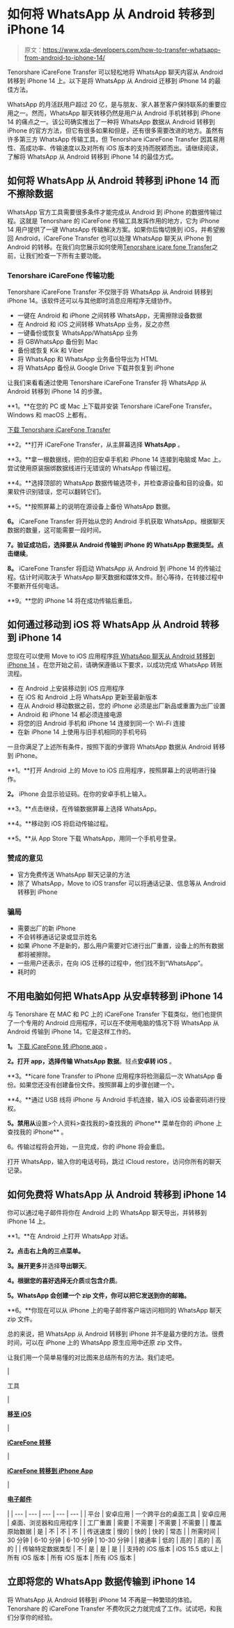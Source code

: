# 如何将 WhatsApp 从 Android 转移到 iPhone 14

> 原文：<https://www.xda-developers.com/how-to-transfer-whatsapp-from-android-to-iphone-14/>

Tenorshare iCareFone Transfer 可以轻松地将 WhatsApp 聊天内容从 Android 转移到 iPhone 14 上。以下是将 WhatsApp 从 Android 迁移到 iPhone 14 的最佳方法。

WhatsApp 的月活跃用户超过 20 亿，是与朋友、家人甚至客户保持联系的重要应用之一。然而，WhatsApp 聊天转移仍然是用户从 Android 手机转移到 iPhone 14 的痛点之一。该公司确实推出了一种将 WhatsApp 数据从 Android 转移到 iPhone 的官方方法，但它有很多如果和但是，还有很多需要改进的地方。虽然有许多第三方 WhatsApp 传输工具，但 Tenorshare iCareFone Transfer 因其易用性、高成功率、传输速度以及对所有 iOS 版本的支持而脱颖而出。请继续阅读，了解将 WhatsApp 从 Android 转移到 iPhone 14 的最佳方式。

## 如何将 WhatsApp 从 Android 转移到 iPhone 14 而不擦除数据

WhatsApp 官方工具需要很多条件才能完成从 Android 到 iPhone 的数据传输过程。这就是 Tenorshare 的 iCareFone 传输工具发挥作用的地方，它为 iPhone 14 用户提供了一键 WhatsApp 传输解决方案。如果你后悔切换到 iOS，并希望搬回 Android，iCareFone Transfer 也可以处理 WhatsApp 聊天从 iPhone 到 Android 的转移。在我们向您展示如何使用[Tenorshare icare fone Transfer](https://www.tenorshare.com/whatsapp-transfer-backup-restore.html)之前，让我们检查一下所有主要功能。

### Tenorshare iCareFone 传输功能

Tenorshare iCareFone Transfer 不仅限于将 WhatsApp 从 Android 转移到 iPhone 14。该软件还可以与其他即时消息应用程序无缝协作。

*   一键在 Android 和 iPhone 之间转移 WhatsApp，无需擦除设备数据
*   在 Android 和 iOS 之间转移 WhatsApp 业务，反之亦然
*   一键备份或恢复 WhatsApp/WhatsApp 业务
*   将 GBWhatsApp 备份到 Mac
*   备份或恢复 Kik 和 Viber
*   将 WhatsApp 和 WhatsApp 业务备份导出为 HTML
*   将 WhatsApp 备份从 Google Drive 下载并恢复到 iPhone

让我们来看看通过使用 Tenorshare iCareFone Transfer 将 WhatsApp 从 Android 转移到 iPhone 14 的步骤。

**1。**在您的 PC 或 Mac 上下载并安装 Tenorshare iCareFone Transfer。Windows 和 macOS 上都有。

[下载 Tenorshare iCareFone Transfer](https://www.tenorshare.com/whatsapp-transfer-backup-restore.html)

**2。**打开 iCareFone Transfer，从主屏幕选择 **WhatsApp** 。

**3。**拿一根数据线，把你的旧安卓手机和 iPhone 14 连接到电脑或 Mac 上。尝试使用原装捆绑数据线进行无错误的 WhatsApp 传输过程。

**4。**选择顶部的 WhatsApp 数据传输选项卡，并检查源设备和目的设备。如果软件识别错误，您可以翻转它们。

**5。**按照屏幕上的说明在源设备上备份 WhatsApp 数据。

**6。** iCareFone Transfer 将开始从您的 Android 手机获取 WhatsApp。根据聊天数据的数量，这可能需要一段时间。

**7。**验证成功后，选择要从 Android 传输到 iPhone 的 WhatsApp 数据类型。点击**继续**。

**8。** iCareFone Transfer 将启动 WhatsApp 从 Android 到 iPhone 14 的传输过程。估计时间取决于 WhatsApp 聊天数据和媒体文件。耐心等待，在转接过程中不要断开任何电话。

**9。**您的 iPhone 14 将在成功传输后重启。

## 如何通过移动到 iOS 将 WhatsApp 从 Android 转移到 iPhone 14

您现在可以使用 Move to iOS 应用程序[将 WhatsApp 聊天从 Android 转移到 iPhone 14](https://www.tenorshare.com/iphone-14/how-to-transfer-whatsapp-from-android-to-iphone-14.html) 。在您开始之前，请确保遵循以下要求，以成功完成 WhatsApp 转账流程。

*   在 Android 上安装移动到 iOS 应用程序
*   在 iOS 和 Android 上将 WhatsApp 更新至最新版本
*   在从 Android 移动数据之前，您的 iPhone 必须是出厂新品或重置为出厂设置
*   Android 和 iPhone 14 都必须连接电源
*   将您的旧 Android 手机和 iPhone 14 连接到同一个 Wi-Fi 连接
*   在新 iPhone 14 上使用与旧手机相同的手机号码

一旦你满足了上述所有条件，按照下面的步骤将 WhatsApp 数据从 Android 转移到 iPhone。

**1。**打开 Android 上的 Move to iOS 应用程序，按照屏幕上的说明进行操作。

**2。** iPhone 会显示验证码。在你的安卓手机上输入。

**3。**点击继续，在传输数据屏幕上选择 WhatsApp。

**4。**移动到 iOS 将启动传输过程。

**5。**从 App Store 下载 WhatsApp，用同一个手机号登录。

### 赞成的意见

*   官方免费传送 WhatsApp 聊天记录的方法
*   除了 WhatsApp，Move to iOS transfer 可以将通话记录、信息等从 Android 转移到 iPhone

### 骗局

*   需要出厂的新 iPhone
*   不会转移通话记录或显示姓名
*   如果 iPhone 不是新的，那么用户需要对它进行出厂重置，设备上的所有数据都将被擦除。
*   一些用户还表示，在向 iOS 迁移的过程中，他们找不到“WhatsApp”。
*   耗时的

## 不用电脑如何把 WhatsApp 从安卓转移到 iPhone 14

与 Tenorshare 在 MAC 和 PC 上的 iCareFone Transfer 下载类似，他们也提供了一个专用的 Android 应用程序，可以在不使用电脑的情况下将 WhatsApp 从 Android 传输到 iPhone 14。它是这样工作的。

**1。** [下载 iCareFone 转 iPhone app](https://play.google.com/store/apps/details?id=com.tenorshare.transfer&hl=en_US&gl=US) 。

**2。**打开 app，选择**传输 WhatsApp 数据**。轻点**安卓转 iOS** 。

**3。**icare fone Transfer to iPhone 应用程序将检测最后一次 WhatsApp 备份。如果您还没有创建备份文件。按照屏幕上的步骤创建一个。

**4。**通过 USB 线将 iPhone 与 Android 手机连接，输入 iOS 设备密码进行授权。

**5。**禁用**从**设置>个人资料>查找我的>查找我的 iPhone** 菜单在你的 iPhone 上查找我的 iPhone** 。

6。传输过程将会开始，一旦完成，你的 iPhone 将会重启。

打开 WhatsApp，输入你的电话号码，跳过 iCloud restore，访问你所有的聊天记录。

## 如何免费将 WhatsApp 从 Android 转移到 iPhone 14

你可以通过电子邮件将你在 Android 上的 WhatsApp 聊天导出，并转移到 iPhone 14 上。

**1。**在 Android 上打开 WhatsApp 对话。

**2。点击右上角的三点菜单。**

**3。**展开**更多**并选择**导出聊天**。

**4。**根据您的喜好选择**无介质**或**包含介质**。

**5。WhatsApp 会创建一个 zip 文件，你可以把它发送到你的邮箱。**

**6。**你现在可以从 iPhone 上的电子邮件客户端访问相同的 WhatsApp 聊天 zip 文件。

总的来说，把 WhatsApp 从 Android 转移到 iPhone 并不是最方便的方法。很费时间，可以在 iPhone 上的 WhatsApp 原生应用中还原 zip 文件。

让我们用一个简单易懂的对比图来总结所有的方法。我们走吧。

| 

工具

 | 

**[移至 iOS](#ios)**

 | 

**[iCareFone 转移](#tool)**

 | 

**[iCareFone 转移到 iPhone App](#iphone)**

 | 

**[电子邮件](#email)**

 |
| --- | --- | --- | --- | --- |
| 平台 | 安卓应用 | 一个跨平台的桌面工具 | 安卓应用 | 桌面、浏览器和应用程序 |
| 工厂重置 | 需要 | 不需要 | 不需要 | 不需要 |
| 覆盖原始数据 | 是 | 不 | 不 | 不 |
| 传送速度 | 慢的 | 快的 | 快的 | 常态 |
| 所需时间 | 30 分钟 | 6-10 分钟 | 6-10 分钟 | 10-30 分钟 |
| 接通率 | 低的 | 高的 | 高的 | 高的 |
| 传输特定数据类型 | 不 | 是 | 是 | 是 |
| 支持的 iOS 版本 | iOS 15.5 或以上 | 所有 iOS 版本 | 所有 iOS 版本 | 所有 iOS 版本 |

## 立即将您的 WhatsApp 数据传输到 iPhone 14

将 WhatsApp 从 Android 转移到 iPhone 14 不再是一种繁琐的体验。Tenorshare 的 iCareFone Transfer 不费吹灰之力就完成了工作。试试吧，和我们分享你的经验。